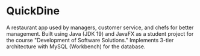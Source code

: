# QuickDine

A restaurant app used by managers, customer service, and chefs for better management. 
Built using Java (JDK 19) and JavaFX as a student project for the course "Development of Software Solutions." 
Implements 3-tier architecture with MySQL (Workbench) for the database.
